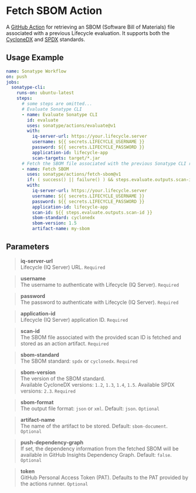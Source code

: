 <!--

     Copyright (c) 2023-present Sonatype, Inc. All rights reserved.
     Includes the third-party code listed at https://links.sonatype.com/products/clm/attributions.
     "Sonatype" is a trademark of Sonatype, Inc.

-->

# Fetch SBOM Action

A [GitHub Action](https://github.com/features/actions) for retrieving an SBOM (Software Bill of Materials) file
associated with a previous Lifecycle evaluation. It supports both the [CycloneDX](https://cyclonedx.org/) and
[SPDX](https://spdx.dev/) standards.

## Usage Example

```yaml
name: Sonatype Workflow
on: push
jobs:
  sonatype-cli:
    runs-on: ubuntu-latest
    steps:
      # some steps are omitted...
      # Evaluate Sonatype CLI
      - name: Evaluate Sonatype CLI
        id: evaluate
        uses: sonatype/actions/evaluate@v1
        with:
          iq-server-url: https://your.lifecycle.server
          username: ${{ secrets.LIFECYCLE_USERNAME }}
          password: ${{ secrets.LIFECYCLE_PASSWORD }}
          application-id: lifecycle-app
          scan-targets: target/*.jar
      # Fetch the SBOM file associated with the previous Sonatype CLI run
      - name: Fetch SBOM
        uses: sonatype/actions/fetch-sbom@v1
        if: ( success() || failure() ) && steps.evaluate.outputs.scan-id
        with:
          iq-server-url: https://your.lifecycle.server
          username: ${{ secrets.LIFECYCLE_USERNAME }}
          password: ${{ secrets.LIFECYCLE_PASSWORD }}
          application-id: lifecycle-app
          scan-id: ${{ steps.evaluate.outputs.scan-id }}
          sbom-standard: cyclonedx
          sbom-version: 1.5
          artifact-name: my-sbom
```

## Parameters

> **iq-server-url**\
> Lifecycle (IQ Server) URL. `Required`

> **username**\
> The username to authenticate with Lifecycle (IQ Server). `Required`

> **password**\
> The password to authenticate with Lifecycle (IQ Server). `Required`

> **application-id**\
> Lifecycle (IQ Server) application ID. `Required`

> **scan-id**\
> The SBOM file associated with the provided scan ID is fetched and stored as an action artifact. `Required`

> **sbom-standard**\
> The SBOM standard: `spdx` or `cyclonedx`. `Required`

> **sbom-version**\
> The version of the SBOM standard.\
> Available CycloneDX versions: `1.2`, `1.3`, `1.4`, `1.5`. Available SPDX versions: `2.3`. `Required`

> **sbom-format**\
> The output file format: `json` or `xml`. Default: `json`. `Optional`

> **artifact-name**\
> The name of the artifact to be stored. Default: `sbom-document`. `Optional`

> **push-dependency-graph**\
> If set, the dependency information from the fetched SBOM will be available in GitHub Insights Dependency Graph.
> Default: `false`. `Optional`

> **token**\
> GitHub Personal Access Token (PAT). Defaults to the PAT provided by the actions runner. `Optional`
